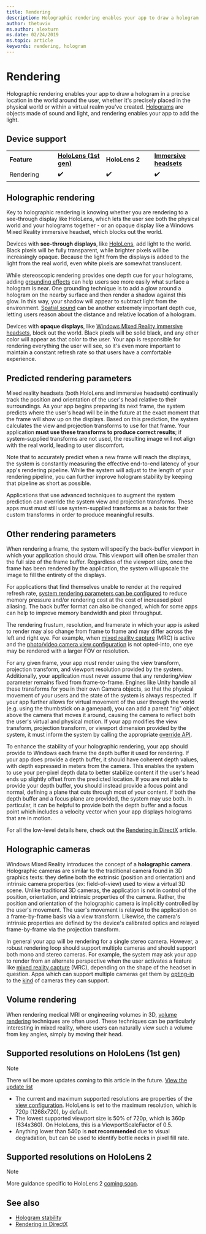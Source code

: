 ```yaml
---
title: Rendering
description: Holographic rendering enables your app to draw a hologram in a precise location in the world around the user, whether it's precisely placed in the physical world or within a virtual realm you've created.
author: thetuvix
ms.author: alexturn
ms.date: 02/24/2019
ms.topic: article
keywords: rendering, hologram
---
```




# Rendering

Holographic rendering enables your app to draw a hologram in a precise location in the world around the user, whether it's precisely placed in the physical world or within a virtual realm you've created. [Holograms](hologram.md) are objects made of sound and light, and rendering enables your app to add the light.

## Device support

<table>
    <colgroup>
    <col width="25%" />
    <col width="25%" />
    <col width="25%" />
    <col width="25%" />
    </colgroup>
    <tr>
        <td><strong>Feature</strong></td>
        <td><a href="hololens-hardware-details.md"><strong>HoloLens (1st gen)</strong></a></td>
        <td><strong>HoloLens 2</strong></td>
        <td><a href="immersive-headset-hardware-details.md"><strong>Immersive headsets</strong></a></td>
    </tr>
     <tr>
        <td>Rendering</td>
        <td>✔️</td>
        <td>✔️</td>
        <td>✔️</td>
    </tr>
</table>

## Holographic rendering

Key to holographic rendering is knowing whether you are rendering to a see-through display like HoloLens, which lets the user see both the physical world and your holograms together - or an opaque display like a Windows Mixed Reality immersive headset, which blocks out the world.

Devices with **see-through displays**, like [HoloLens](hololens-hardware-details.md), add light to the world. Black pixels will be fully transparent, while brighter pixels will be increasingly opaque. Because the light from the displays is added to the light from the real world, even white pixels are somewhat translucent.

While stereoscopic rendering provides one depth cue for your holograms, adding [grounding effects](interaction-fundamentals.md) can help users see more easily what surface a hologram is near. One grounding technique is to add a glow around a hologram on the nearby surface and then render a shadow against this glow. In this way, your shadow will appear to subtract light from the environment. [Spatial sound](spatial-sound.md) can be another extremely important depth cue, letting users reason about the distance and relative location of a hologram.

Devices with **opaque displays**, like [Windows Mixed Reality immersive headsets](immersive-headset-hardware-details.md), block out the world. Black pixels will be solid black, and any other color will appear as that color to the user. Your app is responsible for rendering everything the user will see, so it's even more important to maintain a constant refresh rate so that users have a comfortable experience.

## Predicted rendering parameters

Mixed reality headsets (both HoloLens and immersive headsets) continually track the position and orientation of the user's head relative to their surroundings. As your app begins preparing its next frame, the system predicts where the user's head will be in the future at the exact moment that the frame will show up on the displays. Based on this prediction, the system calculates the view and projection transforms to use for that frame. Your application **must use these transforms to produce correct results**; if system-supplied transforms are not used, the resulting image will not align with the real world, leading to user discomfort.

Note that to accurately predict when a new frame will reach the displays, the system is constantly measuring the effective end-to-end latency of your app's rendering pipeline. While the system will adjust to the length of your rendering pipeline, you can further improve hologram stability by keeping that pipeline as short as possible.

Applications that use advanced techniques to augment the system prediction can override the system view and projection transforms. These apps must must still use system-supplied transforms as a basis for their custom transforms in order to produce meaningful results.

## Other rendering parameters

When rendering a frame, the system will specify the back-buffer viewport in which your application should draw. This viewport will often be smaller than the full size of the frame buffer. Regardless of the viewport size, once the frame has been rendered by the application, the system will upscale the image to fill the entirety of the displays.

For applications that find themselves unable to render at the required refresh rate, [system rendering parameters can be configured](https://docs.microsoft.com/uwp/api/Windows.Graphics.Holographic.HolographicViewConfiguration#Windows_Graphics_Holographic_HolographicViewConfiguration) to reduce memory pressure and/or rendering cost at the cost of increased pixel aliasing. The back buffer format can also be changed, which for some apps can help to improve memory bandwidth and pixel throughput.

The rendering frustum, resolution, and framerate in which your app is asked to render may also change from frame to frame and may differ across the left and right eye. For example, when [mixed reality capture](mixed-reality-capture.md) (MRC) is active and the [photo/video camera view configuration](https://docs.microsoft.com/uwp/api/Windows.Graphics.Holographic.HolographicViewConfigurationKind#Windows_Graphics_Holographic_HolographicViewConfigurationKind) is not opted-into, one eye may be rendered with a larger FOV or resolution.

For any given frame, your app *must* render using the view transform, projection transform, and viewport resolution provided by the system. Additionally, your application must never assume that any rendering/view parameter remains fixed from frame-to-frame. Engines like Unity handle all these transforms for you in their own Camera objects, so that the physical movement of your users and the state of the system is always respected. If your app further allows for virtual movement of the user through the world (e.g. using the thumbstick on a gamepad), you can add a parent "rig" object above the camera that moves it around, causing the camera to reflect both the user's virtual and physical motion. If your app modifies the view transform, projection transform, or viewport dimension provided by the system, it must inform the system by calling the appropriate [override API](https://docs.microsoft.com/uwp/api/Windows.Graphics.Holographic.HolographicCameraPose#Windows_Graphics_Holographic_HolographicCameraPose).

To enhance the stability of your holographic rendering, your app should provide to Windows each frame the depth buffer it used for rendering. If your app does provide a depth buffer, it should have coherent depth values, with depth expressed in meters from the camera. This enables the system to use your per-pixel depth data to better stabilize content if the user's head ends up slightly offset from the predicted location. If you are not able to provide your depth buffer, you should instead provide a focus point and normal, defining a plane that cuts through most of your content. If both the depth buffer and a focus plane are provided, the system may use both. In particular, it can be helpful to provide both the depth buffer and a focus point which includes a velocity vector when your app displays holograms that are in motion.

For all the low-level details here, check out the [Rendering in DirectX](rendering-in-directx.md) article.

## Holographic cameras

Windows Mixed Reality introduces the concept of a **holographic camera**. Holographic cameras are similar to the traditional camera found in 3D graphics texts: they define both the extrinsic (position and orientation) and intrinsic camera properties (ex: field-of-view) used to view a virtual 3D scene. Unlike traditional 3D cameras, the application is not in control of the position, orientation, and intrinsic properties of the camera. Rather, the position and orientation of the holographic camera is implicitly controlled by the user's movement. The user's movement is relayed to the application on a frame-by-frame basis via a view transform. Likewise, the camera's intrinsic properties are defined by the device's calibrated optics and relayed frame-by-frame via the projection transform.

In general your app will be rendering for a single stereo camera. However, a robust rendering loop should support multiple cameras and should support both mono and stereo cameras. For example, the system may ask your app to render from an alternate perspective when the user activates a feature like [mixed reality capture](mixed-reality-capture.md) (MRC), depending on the shape of the headset in question. Apps which can support multiple cameras get them by [opting-in](https://docs.microsoft.com/uwp/api/Windows.Graphics.Holographic.HolographicViewConfiguration#Windows_Graphics_Holographic_HolographicViewConfiguration) to the [kind](https://docs.microsoft.com/uwp/api/Windows.Graphics.Holographic.HolographicViewConfigurationKind#Windows_Graphics_Holographic_HolographicViewConfigurationKind) of cameras they can support.

## Volume rendering

When rendering medical MRI or engineering volumes in 3D, [volume rendering](volume-rendering.md) techniques are often used. These techniques can be particularly interesting in mixed reality, where users can naturally view such a volume from key angles, simply by moving their head.

## Supported resolutions on HoloLens (1st gen)
> [!NOTE]
> There will be more updates coming to this article in the future. [View the update list](release-notes-april-2018.md)

* The current and maximum supported resolutions are properties of the [view configuration](https://docs.microsoft.com/uwp/api/Windows.Graphics.Holographic.HolographicViewConfiguration#Windows_Graphics_Holographic_HolographicViewConfiguration). HoloLens is set to the maximum resolution, which is 720p (1268x720), by default.
* The lowest supported viewport size is 50% of 720p, which is 360p (634x360). On HoloLens, this is a ViewportScaleFactor of 0.5.
* Anything lower than 540p is **not recommended** due to visual degradation, but can be used to identify bottle necks in pixel fill rate.

## Supported resolutions on HoloLens 2

> [!NOTE]
> More guidance specific to HoloLens 2 [coming soon](index.md#news-and-notes).


## See also
* [Hologram stability](hologram-stability.md)
* [Rendering in DirectX](rendering-in-directx.md)